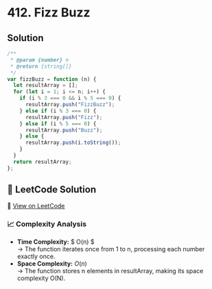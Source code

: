 # 412. Fizz Buzz

## Solution

```javascript
/**
 * @param {number} n
 * @return {string[]}
 */
var fizzBuzz = function (n) {
  let resultArray = [];
  for (let i = 1; i <= n; i++) {
    if (i % 3 === 0 && i % 5 === 0) {
      resultArray.push("FizzBuzz");
    } else if (i % 3 === 0) {
      resultArray.push("Fizz");
    } else if (i % 5 === 0) {
      resultArray.push("Buzz");
    } else {
      resultArray.push(i.toString());
    }
  }
  return resultArray;
};
```

## 📝 LeetCode Solution

🔗 [View on LeetCode](https://leetcode.com/problems/fizz-buzz/submissions/)

### 📈 Complexity Analysis

- **Time Complexity:** $ O(n) $ <br>
  → The function iterates once from 1 to n, processing each number exactly once.
  <br>
- **Space Complexity:** $O(n)$ <br>
  → The function stores n elements in resultArray, making its space complexity O(N).
